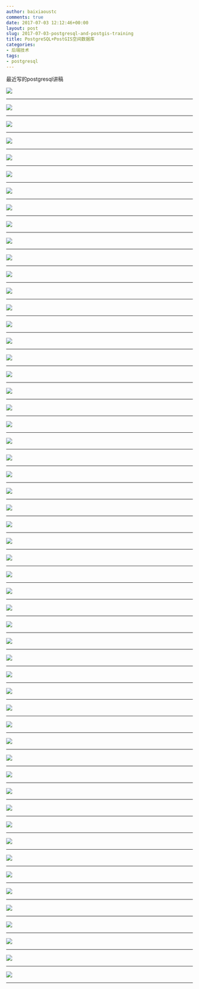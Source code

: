 ```yaml
---
author: baixiaoustc
comments: true
date: 2017-07-03 12:12:46+00:00
layout: post
slug: 2017-07-03-postgresql-and-postgis-training
title: PostgreSQL+PostGIS空间数据库
categories:
- 后端技术
tags:
- postgresql
---
```


最近写的postgresql讲稿

![](http://image99.renyit.com/image/PostgreSQL+PostGIS%E7%A9%BA%E9%97%B4%E6%95%B0%E6%8D%AE%E5%BA%93.001.jpeg)

---

![](http://image99.renyit.com/image/PostgreSQL+PostGIS%E7%A9%BA%E9%97%B4%E6%95%B0%E6%8D%AE%E5%BA%93.002.jpeg)

---

![](http://image99.renyit.com/image/PostgreSQL+PostGIS%E7%A9%BA%E9%97%B4%E6%95%B0%E6%8D%AE%E5%BA%93.003.jpeg)

---

![](http://image99.renyit.com/image/PostgreSQL+PostGIS%E7%A9%BA%E9%97%B4%E6%95%B0%E6%8D%AE%E5%BA%93.004.jpeg)

---

![](http://image99.renyit.com/image/PostgreSQL+PostGIS%E7%A9%BA%E9%97%B4%E6%95%B0%E6%8D%AE%E5%BA%93.005.jpeg)

---

![](http://image99.renyit.com/image/PostgreSQL+PostGIS%E7%A9%BA%E9%97%B4%E6%95%B0%E6%8D%AE%E5%BA%93.006.jpeg)

---

![](http://image99.renyit.com/image/PostgreSQL+PostGIS%E7%A9%BA%E9%97%B4%E6%95%B0%E6%8D%AE%E5%BA%93.007.jpeg)

---

![](http://image99.renyit.com/image/PostgreSQL+PostGIS%E7%A9%BA%E9%97%B4%E6%95%B0%E6%8D%AE%E5%BA%93.008.jpeg)

---

![](http://image99.renyit.com/image/PostgreSQL+PostGIS%E7%A9%BA%E9%97%B4%E6%95%B0%E6%8D%AE%E5%BA%93.009.jpeg)

---

![](http://image99.renyit.com/image/PostgreSQL+PostGIS%E7%A9%BA%E9%97%B4%E6%95%B0%E6%8D%AE%E5%BA%93.010.jpeg)

---

![](http://image99.renyit.com/image/PostgreSQL+PostGIS%E7%A9%BA%E9%97%B4%E6%95%B0%E6%8D%AE%E5%BA%93.011.jpeg)

---

![](http://image99.renyit.com/image/PostgreSQL+PostGIS%E7%A9%BA%E9%97%B4%E6%95%B0%E6%8D%AE%E5%BA%93.012.jpeg)

---

![](http://image99.renyit.com/image/PostgreSQL+PostGIS%E7%A9%BA%E9%97%B4%E6%95%B0%E6%8D%AE%E5%BA%93.013.jpeg)

---

![](http://image99.renyit.com/image/PostgreSQL+PostGIS%E7%A9%BA%E9%97%B4%E6%95%B0%E6%8D%AE%E5%BA%93.014.jpeg)

---

![](http://image99.renyit.com/image/PostgreSQL+PostGIS%E7%A9%BA%E9%97%B4%E6%95%B0%E6%8D%AE%E5%BA%93.015.jpeg)

---

![](http://image99.renyit.com/image/PostgreSQL+PostGIS%E7%A9%BA%E9%97%B4%E6%95%B0%E6%8D%AE%E5%BA%93.016.jpeg)

---

![](http://image99.renyit.com/image/PostgreSQL+PostGIS%E7%A9%BA%E9%97%B4%E6%95%B0%E6%8D%AE%E5%BA%93.017.jpeg)

---

![](http://image99.renyit.com/image/PostgreSQL+PostGIS%E7%A9%BA%E9%97%B4%E6%95%B0%E6%8D%AE%E5%BA%93.018.jpeg)

---

![](http://image99.renyit.com/image/PostgreSQL+PostGIS%E7%A9%BA%E9%97%B4%E6%95%B0%E6%8D%AE%E5%BA%93.019.jpeg)

---

![](http://image99.renyit.com/image/PostgreSQL+PostGIS%E7%A9%BA%E9%97%B4%E6%95%B0%E6%8D%AE%E5%BA%93.020.jpeg)

---

![](http://image99.renyit.com/image/PostgreSQL+PostGIS%E7%A9%BA%E9%97%B4%E6%95%B0%E6%8D%AE%E5%BA%93.021.jpeg)

---

![](http://image99.renyit.com/image/PostgreSQL+PostGIS%E7%A9%BA%E9%97%B4%E6%95%B0%E6%8D%AE%E5%BA%93.022.jpeg)

---

![](http://image99.renyit.com/image/PostgreSQL+PostGIS%E7%A9%BA%E9%97%B4%E6%95%B0%E6%8D%AE%E5%BA%93.023.jpeg)

---

![](http://image99.renyit.com/image/PostgreSQL+PostGIS%E7%A9%BA%E9%97%B4%E6%95%B0%E6%8D%AE%E5%BA%93.024.jpeg)

---

![](http://image99.renyit.com/image/PostgreSQL+PostGIS%E7%A9%BA%E9%97%B4%E6%95%B0%E6%8D%AE%E5%BA%93.025.jpeg)

---

![](http://image99.renyit.com/image/PostgreSQL+PostGIS%E7%A9%BA%E9%97%B4%E6%95%B0%E6%8D%AE%E5%BA%93.026.jpeg)

---

![](http://image99.renyit.com/image/PostgreSQL+PostGIS%E7%A9%BA%E9%97%B4%E6%95%B0%E6%8D%AE%E5%BA%93.027.jpeg)

---

![](http://image99.renyit.com/image/PostgreSQL+PostGIS%E7%A9%BA%E9%97%B4%E6%95%B0%E6%8D%AE%E5%BA%93.028.jpeg)

---

![](http://image99.renyit.com/image/PostgreSQL+PostGIS%E7%A9%BA%E9%97%B4%E6%95%B0%E6%8D%AE%E5%BA%93.029.jpeg)

---

![](http://image99.renyit.com/image/PostgreSQL+PostGIS%E7%A9%BA%E9%97%B4%E6%95%B0%E6%8D%AE%E5%BA%93.030.jpeg)

---

![](http://image99.renyit.com/image/PostgreSQL+PostGIS%E7%A9%BA%E9%97%B4%E6%95%B0%E6%8D%AE%E5%BA%93.031.jpeg)

---

![](http://image99.renyit.com/image/PostgreSQL+PostGIS%E7%A9%BA%E9%97%B4%E6%95%B0%E6%8D%AE%E5%BA%93.032.jpeg)

---

![](http://image99.renyit.com/image/PostgreSQL+PostGIS%E7%A9%BA%E9%97%B4%E6%95%B0%E6%8D%AE%E5%BA%93.033.jpeg)

---

![](http://image99.renyit.com/image/PostgreSQL+PostGIS%E7%A9%BA%E9%97%B4%E6%95%B0%E6%8D%AE%E5%BA%93.034.jpeg)

---

![](http://image99.renyit.com/image/PostgreSQL+PostGIS%E7%A9%BA%E9%97%B4%E6%95%B0%E6%8D%AE%E5%BA%93.035.jpeg)

---

![](http://image99.renyit.com/image/PostgreSQL+PostGIS%E7%A9%BA%E9%97%B4%E6%95%B0%E6%8D%AE%E5%BA%93.036.jpeg)

---

![](http://image99.renyit.com/image/PostgreSQL+PostGIS%E7%A9%BA%E9%97%B4%E6%95%B0%E6%8D%AE%E5%BA%93.037.jpeg)

---

![](http://image99.renyit.com/image/PostgreSQL+PostGIS%E7%A9%BA%E9%97%B4%E6%95%B0%E6%8D%AE%E5%BA%93.038.jpeg)

---

![](http://image99.renyit.com/image/PostgreSQL+PostGIS%E7%A9%BA%E9%97%B4%E6%95%B0%E6%8D%AE%E5%BA%93.039.jpeg)

---

![](http://image99.renyit.com/image/PostgreSQL+PostGIS%E7%A9%BA%E9%97%B4%E6%95%B0%E6%8D%AE%E5%BA%93.040.jpeg)

---

![](http://image99.renyit.com/image/PostgreSQL+PostGIS%E7%A9%BA%E9%97%B4%E6%95%B0%E6%8D%AE%E5%BA%93.041.jpeg)

---

![](http://image99.renyit.com/image/PostgreSQL+PostGIS%E7%A9%BA%E9%97%B4%E6%95%B0%E6%8D%AE%E5%BA%93.042.jpeg)

---

![](http://image99.renyit.com/image/PostgreSQL+PostGIS%E7%A9%BA%E9%97%B4%E6%95%B0%E6%8D%AE%E5%BA%93.043.jpeg)

---

![](http://image99.renyit.com/image/PostgreSQL+PostGIS%E7%A9%BA%E9%97%B4%E6%95%B0%E6%8D%AE%E5%BA%93.044.jpeg)

---

![](http://image99.renyit.com/image/PostgreSQL+PostGIS%E7%A9%BA%E9%97%B4%E6%95%B0%E6%8D%AE%E5%BA%93.045.jpeg)

---

![](http://image99.renyit.com/image/PostgreSQL+PostGIS%E7%A9%BA%E9%97%B4%E6%95%B0%E6%8D%AE%E5%BA%93.046.jpeg)

---

![](http://image99.renyit.com/image/PostgreSQL+PostGIS%E7%A9%BA%E9%97%B4%E6%95%B0%E6%8D%AE%E5%BA%93.047.jpeg)

---

![](http://image99.renyit.com/image/PostgreSQL+PostGIS%E7%A9%BA%E9%97%B4%E6%95%B0%E6%8D%AE%E5%BA%93.048.jpeg)

---

![](http://image99.renyit.com/image/PostgreSQL+PostGIS%E7%A9%BA%E9%97%B4%E6%95%B0%E6%8D%AE%E5%BA%93.049.jpeg)

---

![](http://image99.renyit.com/image/PostgreSQL+PostGIS%E7%A9%BA%E9%97%B4%E6%95%B0%E6%8D%AE%E5%BA%93.050.jpeg)

---

![](http://image99.renyit.com/image/PostgreSQL+PostGIS%E7%A9%BA%E9%97%B4%E6%95%B0%E6%8D%AE%E5%BA%93.051.jpeg)

---

![](http://image99.renyit.com/image/PostgreSQL+PostGIS%E7%A9%BA%E9%97%B4%E6%95%B0%E6%8D%AE%E5%BA%93.052.jpeg)

---

![](http://image99.renyit.com/image/PostgreSQL+PostGIS%E7%A9%BA%E9%97%B4%E6%95%B0%E6%8D%AE%E5%BA%93.053.jpeg)

---

![](http://image99.renyit.com/image/PostgreSQL+PostGIS%E7%A9%BA%E9%97%B4%E6%95%B0%E6%8D%AE%E5%BA%93.054.jpeg)

---
